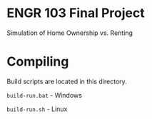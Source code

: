 # ENGR 103 Final Project
Simulation of Home Ownership vs. Renting

# Compiling
Build scripts are located in this directory.

`build-run.bat` - Windows

`build-run.sh` - Linux